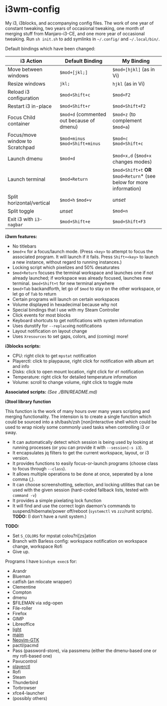 # i3wm-config
My i3, i3blocks, and accompanying config files.
The work of one year of constant tweaking,
two years of occasional tweaking,
one month of merging stuff from Manjaro-i3-CE,
and one more year of occasional tweaking.
Run `sh init.sh` to add symlinks in `~/.config/` and `~/.local/bin/`.

Default bindings which have been changed:

i3 Action | Default Binding | My Binding
--- | --- | ---
Move between windows | `$mod+[jkl;]` | `$mod+[hjkl]` (as in Vi)
Resize windows | `jkl;` | `hjkl` (as in Vi)
Reload i3 configuration | `$mod+Shift+c` | `$mod+F2`
Restart i3 in-place | `$mod+Shift+r` | `$mod+Shift+F2`
Focus Child container | `$mod+d` (commented out because of dmenu) | `$mod+z` (to complement `$mod+a`)
Focus/move window to Scratchpad | `$mod+minus` `$mod+Shift+minus` | `$mod+c` `$mod+Shift+c`
Launch dmenu | `$mod+d` | `$mod+x,d` (`$mod+x` changes modes)
Launch terminal | `$mod+Return` | `$mod+Shift+t` **OR** `$mod+Return`\* (see below for more information)
Split horizontal/vertical | `$mod+h` `$mod+v` | *unset*
Split toggle | *unset* | `$mod+n`
Exit i3 with `i3-nagbar` | `$mod+Shift+e` | `$mod+Shift+F3`

**i3wm features:**
* No titlebars
* `$mod+x` for a focus/launch mode. (Press `<key>` to attempt to focus the associated program.  It will launch if it fails. Press `Shift+<key>` to launch a new instance, without regard to running instances.)
* Locking script which pixelizes and 50% desaturates
* `$mod+Return` focuses the terminal workspace and launches one if not already launched; if workspace was already focused, launches new terminal. `$mod+Shift+t` for new terminal anywhere
* `$mod+Tab` backandforth, let go of `$mod` to stay on the other workspace, or let go of `Tab` to return
* Certain programs will launch on certain workspaces
* Volume displayed in hexadecimal because why not
* Special bindings that I use with my Steam Controller
* Click events for most blocks
* Keyboard shortcuts to get notifications with system information
* Uses dunstify for `--replace`ing notifications
* Layout notification on layout change
* Uses `Xresources` to set gaps, colors, and (coming) more!

**i3blocks scripts:**
* CPU: right click to get `mpstat` notification
* Playerctl: click to playpause, right click for notification with album art and info
* Disks: click to open mount location, right click for `df` notification
* Temperature: right click for detailed temperature information
* Volume: scroll to change volume, right click to toggle mute

**Associated scripts:** *(See ./BIN/README.md)*

**i3tool library function**

This function is the work of many hours over many years scripting and merging functionality.
The intension is to create a single function which could be sourced into a sh/bash/zsh \[non\]interactive shell
which could be used to wrap nicely some commonly used tasks when controlling i3 or sway.

* It can automatically detect which session is being used by looking at running processes
(or you can provide it with `--session|-s i3`).
* It encapsulates jq filters to get the current workspace, layout, or i3 version.
* It provides functions to easily focus-or-launch programs
(choose class to focus through `--class`).
* It allows multiple operations to be done at once, seperated by a lone comma (,).
* It can choose screenshotting, selection, and locking utilities that can be used with the given session
(hard-coded fallback lists, tested with `command -v`)
* It provides a simple pixelating lock function
* It will find and use the correct login daemon's commands to suspend/hibernate/power off/reboot
(`systemctl` vs `zzz`/runit scripts). **TODO:** (I don't have a runit system.)

**TODO:**
* Set `S_COLORS` for mpstat colou?ri\[zs\]ation
* Branch with Barless config: workspace notification on workspace change, workspace Rofi
* Give up.

Programs I have `bindsym exec`s for:
<!--!sort -d-->
* Arandr
* Blueman
* catfish (an mlocate wrapper)
* Clementine
* Compton
* dmenu
* \$FILEMAN via xdg-open
* File-roller
* Firefox
* GIMP
* Libreoffice
* [light](https://github.com/haikarainen/light)
* [maim](https://github.com/naelstrof/maim)
* [Neovim-GTK](https://github.com/daa84/neovim-gtk)
* pactl/pacmd
* Pass (password-store), via passmenu (either the dmenu-based one or my rofi-based one)
* Pavucontrol
* [playerctl](https://github.com/acrisci/playerctl)
* Rofi
* Steam
* Thunderbird
* Torbrowser
* xfce4-launcher
* (possibly others)
